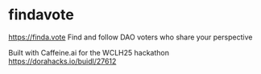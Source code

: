 # findavote
https://finda.vote
Find and follow DAO voters who share your perspective 

Built with Caffeine.ai for the WCLH25 hackathon
https://dorahacks.io/buidl/27612
